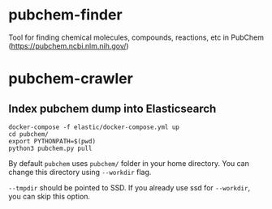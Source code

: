 # pubchem-finder
Tool for finding chemical molecules, compounds, reactions, etc in PubChem (https://pubchem.ncbi.nlm.nih.gov/)

# pubchem-crawler

## Index pubchem dump into Elasticsearch


```
docker-compose -f elastic/docker-compose.yml up 
cd pubchem/
export PYTHONPATH=$(pwd)
python3 pubchem.py pull
```

By default `pubchem` uses `pubchem/` folder in your home directory.
You can change this directory using `--workdir` flag.

`--tmpdir` should be pointed to SSD. If you already use ssd for `--workdir`, 
you can skip this option.   